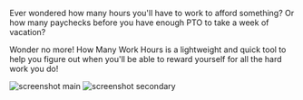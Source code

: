 Ever wondered how many hours you'll have to work to afford something? Or how many paychecks before you have enough PTO to take a week of vacation?

Wonder no more! How Many Work Hours is a lightweight and quick tool to help you figure out when you'll be able to reward yourself for all the hard work you do!

![screenshot main](https://dayloncrider.com/assets/img/how_many_hours_main.png)
![screenshot secondary](https://dayloncrider.com/assets/img/how_many_hours_secondary.png)
